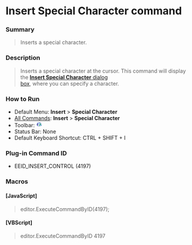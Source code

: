 # Insert Special Character command

### Summary

> Inserts a special character.

### Description

> Inserts a special character at the cursor. This command will display the
> [**Insert Special Character** dialog \
> box](../../dlg/insert_special/index), where you can specify a character.

### How to Run

- Default Menu: **Insert** \> **Special Character**
- [All Commands](../tools/all_commands): **Insert** \> **Special Character**
- Toolbar: ![](../../images/insertcontrol.gif)
- Status Bar: None
- Default Keyboard Shortcut: CTRL + SHIFT + I

### Plug-in Command ID

- EEID\_INSERT\_CONTROL (4197)

### Macros

#### \[JavaScript\]

> editor.ExecuteCommandByID(4197);

#### \[VBScript\]

> editor.ExecuteCommandByID 4197
